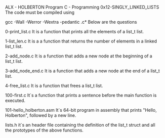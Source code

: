 ALX - HOLBERTON Program
C - Programming
0x12-SINGLY_LINKED_LISTS
The code must be compiled using

gcc -Wall -Werror -Wextra -pedantic .c*
Below are the questions

0-print_list.c
It is a function that prints all the elements of a list_t list.

1-list_len.c
It is a a function that returns the number of elements in a linked list_t list.

2-add_node.c
It is a function that adds a new node at the beginning of a list_t list.

3-add_node_end.c
It is a function that adds a new node at the end of a list_t list.

4-free_list.c
It is a function that frees a list_t list.

100-first.c
It`s a function that prints a sentence before the main function is executed.

101-hello_holberton.asm
It`s 64-bit program in assembly that prints "Hello, Holberton", followed by a new line.

lists.h
it`s an header file containing the definition of the list_t struct and all the prototypes of the above functions.
